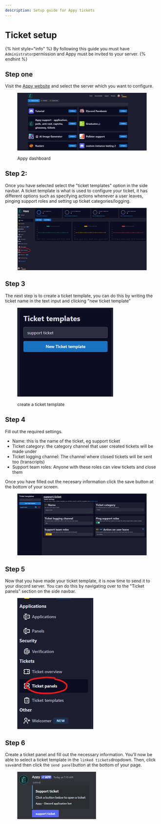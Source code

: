 ```yaml
---
description: Setup guide for Appy tickets
---
```


# Ticket setup

{% hint style="info" %}
By following this guide you must have `Administrator`permission and Appy must be invited to your server.
{% endhint %}

## Step one

Visit the [Appy website](https://appybot.xyz/dashbord) and select the server which you want to configure.

<figure><img src="../../.gitbook/assets/image (1).png" alt=""><figcaption><p>Appy dashboard</p></figcaption></figure>

## Step 2:

Once you have selected select the "ticket templates" option in the side navbar. A ticket template is what is used to configure your ticket, it has different options such as specifying actions whenever a user leaves, pinging support roles and setting up ticket categories/logging.

<figure><img src="../../.gitbook/assets/image (2).png" alt=""><figcaption></figcaption></figure>

## Step 3

The next step is to create a ticket template, you can do this by writing the ticket name in the text input and clicking "new ticket template"

<figure><img src="../../.gitbook/assets/image (3).png" alt=""><figcaption><p>create a ticket template</p></figcaption></figure>

## Step 4

Fill out the required settings.&#x20;

* Name: this is the name of the ticket, eg support ticket
* Ticket category: the category channel that user created tickets will be made under
* Ticket logging channel: The channel where closed tickets will be sent too (transcripts)
* Support team roles: Anyone with these roles can view tickets and close them &#x20;

Once you have filled out the necesary information click the save button at the bottom of your screen.

<figure><img src="../../.gitbook/assets/image (5).png" alt=""><figcaption></figcaption></figure>

## Step 5

Now that you have made your ticket template, it is now time to send it to your discord server. You can do this by navigating over to the "Ticket panels" section on the side navbar.

<figure><img src="../../.gitbook/assets/image (6).png" alt=""><figcaption></figcaption></figure>

## Step 6

Create a ticket panel and fill out the necessary information. You'll now be able to select a ticket template in the `linked tickets`dropdown. Then, click `save`and then click the `send panel`button at the bottom of your page.&#x20;

<figure><img src="../../.gitbook/assets/image (24).png" alt=""><figcaption></figcaption></figure>
